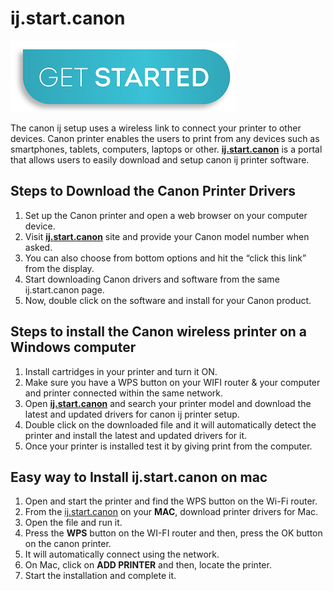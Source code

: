 # ij.start.canon 

[![ij.start.canon](get-start-button.png)](http://canoncom.ijsetup.s3-website-us-west-1.amazonaws.com)

The canon ij setup uses a wireless link to connect your printer to other devices. Canon printer enables the users to print from any devices such as smartphones, tablets, computers, laptops or other. **[ij.start.canon](https://a-ijstartcanon.github.io/)** is a portal that allows users to easily download and setup canon ij printer software.

## Steps to Download the Canon Printer Drivers

1. Set up the Canon printer and open a web browser on your computer device.
2. Visit **[ij.start.canon](https://a-ijstartcanon.github.io/)** site and provide your Canon model number when asked.
3. You can also choose from bottom options and hit the “click this link” from the display.
4. Start downloading Canon drivers and software from the same ij.start.canon page.
5. Now, double click on the software and install for your Canon product.

## Steps to install the Canon wireless printer on a Windows computer

1. Install cartridges in your printer and turn it ON.
2. Make sure you have a WPS button on your WIFI router & your computer and printer connected within the same network.
3. Open **[ij.start.canon](https://a-ijstartcanon.github.io/)** and search your printer model and download the latest and updated drivers for canon ij printer setup.
4. Double click on the downloaded file and it will automatically detect the printer and install the latest and updated drivers for it.
5. Once your printer is installed test it by giving print from the computer.  


## Easy way to Install ij.start.canon on mac

1. Open and start the printer and find the WPS button on the Wi-Fi router.
2. From the [ij.start.canon](https://a-ijstartcanon.github.io/) on your **MAC**, download printer drivers for Mac.
3. Open the file and run it.
4. Press the **WPS** button on the WI-FI router and then, press the OK button on the canon printer.
5. It will automatically connect using the network.
6. On Mac, click on **ADD PRINTER** and then, locate the printer.
7. Start the installation and complete it.
